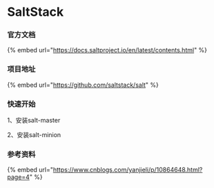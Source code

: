 # SaltStack

### 官方文档

{% embed url="https://docs.saltproject.io/en/latest/contents.html" %}

### 项目地址

{% embed url="https://github.com/saltstack/salt" %}

### 快速开始

1、安装salt-master



2、安装salt-minion

### 参考资料

{% embed url="https://www.cnblogs.com/yanjieli/p/10864648.html?page=4" %}



